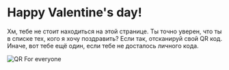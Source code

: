 # Happy Valentine's day!

Хм, тебе не стоит находиться на этой странице. Ты точно уверен, что ты в списке тех, кого я хочу поздравить? Если так, отсканируй свой QR код. Иначе, вот тебе ещё один, если тебе не досталось личного кода.

![QR For everyone](QR_main.png "QR for everyone")
